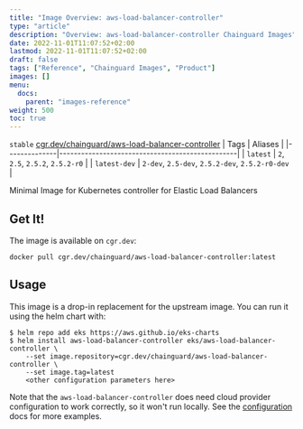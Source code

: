 ```yaml
---
title: "Image Overview: aws-load-balancer-controller"
type: "article"
description: "Overview: aws-load-balancer-controller Chainguard Images"
date: 2022-11-01T11:07:52+02:00
lastmod: 2022-11-01T11:07:52+02:00
draft: false
tags: ["Reference", "Chainguard Images", "Product"]
images: []
menu:
  docs:
    parent: "images-reference"
weight: 500
toc: true
---
```


`stable` [cgr.dev/chainguard/aws-load-balancer-controller](https://github.com/chainguard-images/images/tree/main/images/aws-load-balancer-controller)
| Tags         | Aliases                                         |
|--------------|-------------------------------------------------|
| `latest`     | `2`, `2.5`, `2.5.2`, `2.5.2-r0`                 |
| `latest-dev` | `2-dev`, `2.5-dev`, `2.5.2-dev`, `2.5.2-r0-dev` |



Minimal Image for Kubernetes controller for Elastic Load Balancers

## Get It!

The image is available on `cgr.dev`:

```
docker pull cgr.dev/chainguard/aws-load-balancer-controller:latest
```

## Usage

This image is a drop-in replacement for the upstream image.
You can run it using the helm chart with:

```shell
$ helm repo add eks https://aws.github.io/eks-charts
$ helm install aws-load-balancer-controller eks/aws-load-balancer-controller \
    --set image.repository=cgr.dev/chainguard/aws-load-balancer-controller \
    --set image.tag=latest
    <other configuration parameters here>
```

Note that the `aws-load-balancer-controller` does need cloud provider configuration to work correctly, so it won't run locally.
See the [configuration](https://github.com/aws/eks-charts/tree/master/stable/aws-load-balancer-controller) docs for more examples.

